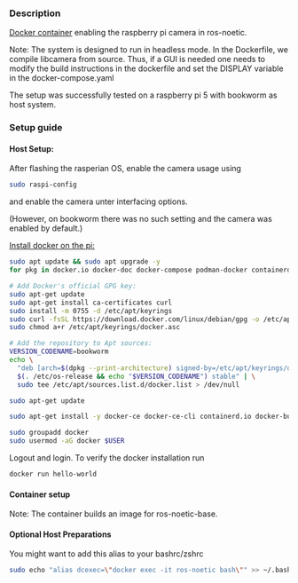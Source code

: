 ### Description

[Docker container](https://www.docker.com/) enabling the raspberry pi camera in ros-noetic.

Note: The system is designed to run in headless mode. In the Dockerfile, we compile libcamera
from source. Thus, if a GUI is needed one needs to modify the build instructions in the dockerfile and set the DISPLAY variable in the docker-compose.yaml


The setup was successfully tested on a raspberry pi 5 with bookworm as host system.

### Setup guide

#### Host Setup:

After flashing the rasperian OS, enable the camera usage using 
```bash
sudo raspi-config
```
and enable the camera unter interfacing options. 

(However, on bookworm there was no such setting and the camera was enabled by default.) 

[Install docker on the pi:](https://docs.docker.com/engine/install/raspberry-pi-os/)
```bash
sudo apt update && sudo apt upgrade -y
for pkg in docker.io docker-doc docker-compose podman-docker containerd runc; do sudo apt-get remove $pkg; done

# Add Docker's official GPG key:
sudo apt-get update
sudo apt-get install ca-certificates curl
sudo install -m 0755 -d /etc/apt/keyrings
sudo curl -fsSL https://download.docker.com/linux/debian/gpg -o /etc/apt/keyrings/docker.asc
sudo chmod a+r /etc/apt/keyrings/docker.asc

# Add the repository to Apt sources:
VERSION_CODENAME=bookworm
echo \
  "deb [arch=$(dpkg --print-architecture) signed-by=/etc/apt/keyrings/docker.asc] https://download.docker.com/linux/debian \
  $(. /etc/os-release && echo "$VERSION_CODENAME") stable" | \
  sudo tee /etc/apt/sources.list.d/docker.list > /dev/null

```

```bash
sudo apt-get update

sudo apt-get install -y docker-ce docker-ce-cli containerd.io docker-buildx-plugin docker-compose-plugin

sudo groupadd docker
sudo usermod -aG docker $USER
```

Logout and login. To verify the docker installation run
```bash
docker run hello-world
```

#### Container setup

Note: The container builds an image for ros-noetic-base. 



#### Optional Host Preparations

You might want to add this alias to your bashrc/zshrc
```bash
sudo echo "alias dcexec=\"docker exec -it ros-noetic bash\"" >> ~/.bashrc
```




